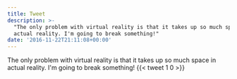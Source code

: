 ```yaml
---
title: Tweet
description: >-
  "The only problem with virtual reality is that it takes up so much space in
  actual reality. I'm going to break something!"
date: '2016-11-22T21:11:08+00:00'
---
```

The only problem with virtual reality is that it takes up so much space in actual reality. I'm going to break something!
      {{< tweet 1 0 >}}
    
